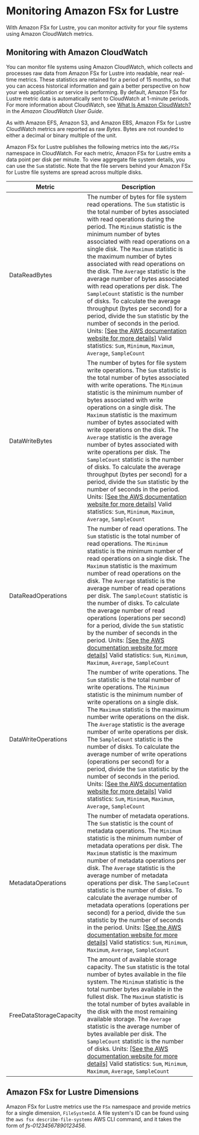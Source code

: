 # Monitoring Amazon FSx for Lustre<a name="monitoring_overview"></a>

With Amazon FSx for Lustre, you can monitor activity for your file systems using Amazon CloudWatch metrics\.



## Monitoring with Amazon CloudWatch<a name="monitoring-cloudwatch"></a>

You can monitor file systems using Amazon CloudWatch, which collects and processes raw data from Amazon FSx for Lustre into readable, near real\-time metrics\. These statistics are retained for a period of 15 months, so that you can access historical information and gain a better perspective on how your web application or service is performing\. By default, Amazon FSx for Lustre metric data is automatically sent to CloudWatch at 1\-minute periods\. For more information about CloudWatch, see [What Is Amazon CloudWatch?](https://docs.aws.amazon.com/AmazonCloudWatch/latest/monitoring/WhatIsCloudWatch.html) in the *Amazon CloudWatch User Guide*\.

As with Amazon EFS, Amazon S3, and Amazon EBS, Amazon FSx for Lustre CloudWatch metrics are reported as raw *Bytes*\. Bytes are not rounded to either a decimal or binary multiple of the unit\.

Amazon FSx for Lustre publishes the following metrics into the `AWS/FSx` namespace in CloudWatch\. For each metric, Amazon FSx for Lustre emits a data point per disk per minute\. To view aggregate file system details, you can use the `Sum` statistic\. Note that the file servers behind your Amazon FSx for Lustre file systems are spread across multiple disks\.


| Metric | Description | 
| --- | --- | 
| DataReadBytes |  The number of bytes for file system read operations\. The `Sum` statistic is the total number of bytes associated with read operations during the period\. The `Minimum` statistic is the minimum number of bytes associated with read operations on a single disk\. The `Maximum` statistic is the maximum number of bytes associated with read operations on the disk\. The `Average` statistic is the average number of bytes associated with read operations per disk\. The `SampleCount` statistic is the number of disks\. To calculate the average throughput \(bytes per second\) for a period, divide the `Sum` statistic by the number of seconds in the period\. Units: [\[See the AWS documentation website for more details\]](http://docs.aws.amazon.com/fsx/latest/LustreGuide/monitoring_overview.html) Valid statistics: `Sum`, `Minimum`, `Maximum`, `Average`, `SampleCount`  | 
| DataWriteBytes |  The number of bytes for file system write operations\. The `Sum` statistic is the total number of bytes associated with write operations\. The `Minimum` statistic is the minimum number of bytes associated with write operations on a single disk\. The `Maximum` statistic is the maximum number of bytes associated with write operations on the disk\. The `Average` statistic is the average number of bytes associated with write operations per disk\. The `SampleCount` statistic is the number of disks\. To calculate the average throughput \(bytes per second\) for a period, divide the `Sum` statistic by the number of seconds in the period\. Units: [\[See the AWS documentation website for more details\]](http://docs.aws.amazon.com/fsx/latest/LustreGuide/monitoring_overview.html) Valid statistics: `Sum`, `Minimum`, `Maximum`, `Average`, `SampleCount`  | 
| DataReadOperations |  The number of read operations\. The `Sum` statistic is the total number of read operations\. The `Minimum` statistic is the minimum number of read operations on a single disk\. The `Maximum` statistic is the maximum number of read operations on the disk\. The `Average` statistic is the average number of read operations per disk\. The `SampleCount` statistic is the number of disks\. To calculate the average number of read operations \(operations per second\) for a period, divide the `Sum` statistic by the number of seconds in the period\. Units: [\[See the AWS documentation website for more details\]](http://docs.aws.amazon.com/fsx/latest/LustreGuide/monitoring_overview.html) Valid statistics: `Sum`, `Minimum`, `Maximum`, `Average`, `SampleCount`  | 
| DataWriteOperations |  The number of write operations\. The `Sum` statistic is the total number of write operations\. The `Minimum` statistic is the minimum number of write operations on a single disk\. The `Maximum` statistic is the maximum number write operations on the disk\. The `Average` statistic is the average number of write operations per disk\. The `SampleCount` statistic is the number of disks\. To calculate the average number of write operations \(operations per second\) for a period, divide the `Sum` statistic by the number of seconds in the period\. Units: [\[See the AWS documentation website for more details\]](http://docs.aws.amazon.com/fsx/latest/LustreGuide/monitoring_overview.html) Valid statistics: `Sum`, `Minimum`, `Maximum`, `Average`, `SampleCount`  | 
| MetadataOperations |  The number of metadata operations\. The `Sum` statistic is the count of metadata operations\. The `Minimum` statistic is the minimum number of metadata operations per disk\. The `Maximum` statistic is the maximum number of metadata operations per disk\. The `Average` statistic is the average number of metadata operations per disk\. The `SampleCount` statistic is the number of disks\. To calculate the average number of metadata operations \(operations per second\) for a period, divide the `Sum` statistic by the number of seconds in the period\. Units: [\[See the AWS documentation website for more details\]](http://docs.aws.amazon.com/fsx/latest/LustreGuide/monitoring_overview.html) Valid statistics: `Sum`, `Minimum`, `Maximum`, `Average`, `SampleCount`  | 
| FreeDataStorageCapacity |  The amount of available storage capacity\. The `Sum` statistic is the total number of bytes available in the file system\. The `Minimum` statistic is the total number bytes available in the fullest disk\. The `Maximum` statistic is the total number of bytes available in the disk with the most remaining available storage\. The `Average` statistic is the average number of bytes available per disk\. The `SampleCount` statistic is the number of disks\. Units: [\[See the AWS documentation website for more details\]](http://docs.aws.amazon.com/fsx/latest/LustreGuide/monitoring_overview.html) Valid statistics: `Sum`, `Minimum`, `Maximum`, `Average`, `SampleCount`  | 

## Amazon FSx for Lustre Dimensions<a name="fsx-dimensions"></a>

Amazon FSx for Lustre metrics use the `FSx` namespace and provide metrics for a single dimension, `FileSystemId`\. A file system's ID can be found using the `aws fsx describe-file-systems` AWS CLI command, and it takes the form of *fs\-01234567890123456*\.